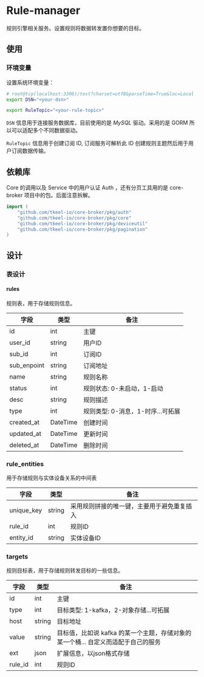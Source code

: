 # Rule-manager

规则引擎相关服务。设置规则将数据转发置你想要的目标。

## 使用
### 环境变量
设置系统环境变量：
```bash
# root@tcp(localhost:3306)/test?charset=utf8&parseTime=True&loc=Local
export DSN="<your-dsn>"

export RuleTopic="<your-rule-topic>"
```
`DSN` 信息用于连接服务数据库，目前使用的是 *MySQL* 驱动。采用的是 GORM 所以可以适配多个不同数据驱动。

`RuleTopic` 信息用于创建订阅 ID, 订阅服务可解析此 ID 创建规则主题然后用于用户订阅数据传输。
## 依赖库
Core 的调用以及 Service 中的用户认证 Auth ，还有分页工具用的是 core-broker 项目中的包。后面注意拆解。
```go
import (
    "github.com/tkeel-io/core-broker/pkg/auth"
    "github.com/tkeel-io/core-broker/pkg/core"
    "github.com/tkeel-io/core-broker/pkg/deviceutil"
    "github.com/tkeel-io/core-broker/pkg/pagination"
)

```
## 设计
### 表设计
#### rules
规则表，用于存储规则信息。

| 字段 | 类型 | 备注                    |
| ---- | --- |-----------------------|
| id | int | 主键                    |
|user_id| string| 用户ID                  |
|sub_id|int| 订阅ID                  |
|sub_enpoint|string| 订阅地址                  |
|name|string| 规则名称                  |
|status|int| 规则状态: 0-未启动，1-启动      |
|desc|string| 规则描述                  |
|type|int| 规则类型: 0-消息，1-时序...可拓展 |
|created_at|DateTime| 创建时间                  |
|updated_at|DateTime| 更新时间                  |
|deleted_at|DateTime| 删除时间                  |

### rule_entities
用于存储规则与实体设备关系的中间表

| 字段 | 类型  | 备注                    |
| ---- |-----|-----------------------|
|unique_key| string  | 采用规则拼接的唯一键，主要用于避免重复插入 |
|rule_id| int | 规则ID                  |
|entity_id| string | 实体设备ID                  |

### targets
规则目标表，用于存储规则转发目标的一些信息。

| 字段 | 类型  | 备注                                             |
| ---- |-----|------------------------------------------------|
|id| int | 主键                                             |
|type| int | 目标类型: 1-kafka，2-对象存储...可拓展                     |
|host| string | 目标地址                                           |
|value| string | 目标值，比如说 kafka 的某一个主题，存储对象的某一个桶... 自定义而适配于自己的服务 |
|ext |json| 扩展信息，以json格式存储                                 |
|rule_id | int | 规则ID                                           |